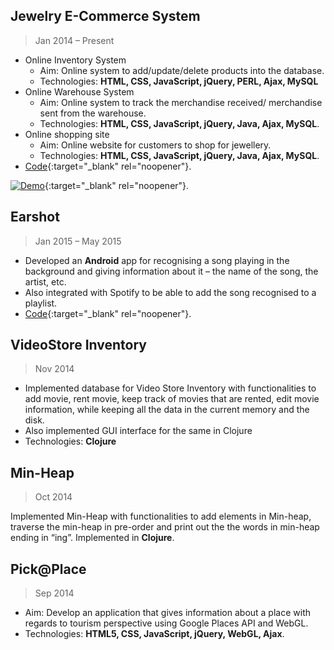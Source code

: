 ## Jewelry E-Commerce System
> Jan 2014 – Present

- Online Inventory System
  *	Aim: Online system to add/update/delete products into the database.
  *	Technologies: **HTML, CSS, JavaScript, jQuery, PERL, Ajax, MySQL**
- Online Warehouse System
  *	Aim: Online system to track the merchandise received/ merchandise sent from the warehouse.
  *	Technologies: **HTML, CSS, JavaScript, jQuery, Java, Ajax, MySQL**.
- Online shopping site 
  *	Aim: Online website for customers to shop for jewellery.
  *	Technologies: **HTML, CSS, JavaScript, jQuery, Java, Ajax, MySQL**.
- [Code](https://github.com/nehalchaudhary/JewelryStore){:target="_blank" rel="noopener"}. 

[![Demo](https://img.youtube.com/vi/2_N-PCs9n9Q/0.jpg)](https://www.youtube.com/watch?v=2_N-PCs9n9Q&t=7s){:target="_blank" rel="noopener"}. 


## Earshot
> Jan 2015 – May 2015

- Developed an **Android** app for recognising a song playing in the background and giving information about it – the name of the song, the artist, etc.
- Also integrated with Spotify to be able to add the song recognised to a playlist. 
- [Code](https://github.com/nehalchaudhary/Earshot){:target="_blank" rel="noopener"}.


## VideoStore Inventory
> Nov 2014

- Implemented database for Video Store Inventory with functionalities to add movie, rent movie, keep track of movies that are rented, edit movie information, while keeping all the data in the current memory and the disk.
- Also implemented GUI interface for the same in Clojure
- Technologies: **Clojure**


## Min-Heap
> Oct 2014

Implemented Min-Heap with functionalities to add elements in Min-heap, traverse the min-heap in pre-order and print out the the words in min-heap ending in “ing”. Implemented in **Clojure**.


## Pick@Place
>Sep 2014

- Aim: Develop an application that gives information about a	place with	regards to tourism perspective	using	Google Places API and WebGL.	
- Technologies:	**HTML5, CSS, JavaScript, jQuery, WebGL, Ajax**.
